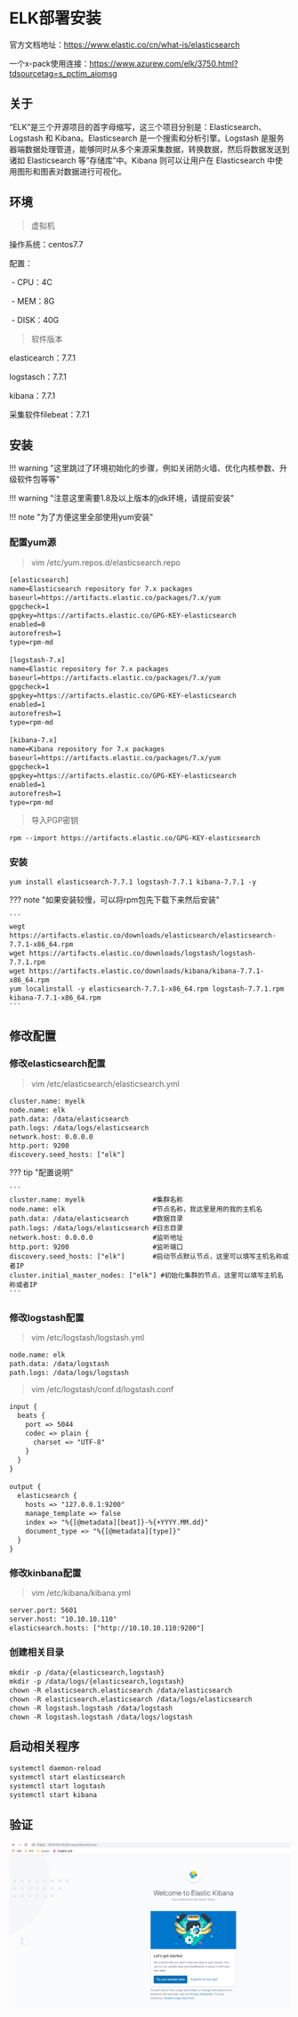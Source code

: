 # ELK部署安装

官方文档地址：https://www.elastic.co/cn/what-is/elasticsearch

一个x-pack使用连接：https://www.azurew.com/elk/3750.html?tdsourcetag=s_pctim_aiomsg

## 关于

“ELK”是三个开源项目的首字母缩写，这三个项目分别是：Elasticsearch、Logstash 和 Kibana。Elasticsearch 是一个搜索和分析引擎。Logstash 是服务器端数据处理管道，能够同时从多个来源采集数据，转换数据，然后将数据发送到诸如 Elasticsearch 等“存储库”中。Kibana 则可以让用户在 Elasticsearch 中使用图形和图表对数据进行可视化。



## 环境

> 虚拟机

操作系统：centos7.7

配置：

​	- CPU：4C 

​	- MEM：8G  

​	- DISK：40G



> 软件版本

elasticearch：7.7.1

logstasch：7.7.1

kibana：7.7.1

采集软件filebeat：7.7.1



## 安装

!!! warning "这里跳过了环境初始化的步骤，例如关闭防火墙、优化内核参数、升级软件包等等"

!!! warning "注意这里需要1.8及以上版本的jdk环境，请提前安装"

!!! note "为了方便这里全部使用yum安装"



### 配置yum源

> vim /etc/yum.repos.d/elasticsearch.repo

````
[elasticsearch]
name=Elasticsearch repository for 7.x packages
baseurl=https://artifacts.elastic.co/packages/7.x/yum
gpgcheck=1
gpgkey=https://artifacts.elastic.co/GPG-KEY-elasticsearch
enabled=0
autorefresh=1
type=rpm-md

[logstash-7.x]
name=Elastic repository for 7.x packages
baseurl=https://artifacts.elastic.co/packages/7.x/yum
gpgcheck=1
gpgkey=https://artifacts.elastic.co/GPG-KEY-elasticsearch
enabled=1
autorefresh=1
type=rpm-md

[kibana-7.x]
name=Kibana repository for 7.x packages
baseurl=https://artifacts.elastic.co/packages/7.x/yum
gpgcheck=1
gpgkey=https://artifacts.elastic.co/GPG-KEY-elasticsearch
enabled=1
autorefresh=1
type=rpm-md
````

> 导入PGP密钥

```
rpm --import https://artifacts.elastic.co/GPG-KEY-elasticsearch
```



### 安装

```
yum install elasticsearch-7.7.1 logstash-7.7.1 kibana-7.7.1 -y
```

??? note "如果安装较慢，可以将rpm包先下载下来然后安装"

    ```
    wegt https://artifacts.elastic.co/downloads/elasticsearch/elasticsearch-7.7.1-x86_64.rpm
    wget https://artifacts.elastic.co/downloads/logstash/logstash-7.7.1.rpm
    wget https://artifacts.elastic.co/downloads/kibana/kibana-7.7.1-x86_64.rpm
    yum localinstall -y elasticsearch-7.7.1-x86_64.rpm logstash-7.7.1.rpm kibana-7.7.1-x86_64.rpm
    ```


## 修改配置

### 修改elasticsearch配置

> vim /etc/elasticsearch/elasticsearch.yml

```
cluster.name: myelk
node.name: elk
path.data: /data/elasticsearch
path.logs: /data/logs/elasticsearch
network.host: 0.0.0.0
http.port: 9200
discovery.seed_hosts: ["elk"]
```

??? tip "配置说明"

	```
	cluster.name: myelk                 #集群名称
	node.name: elk                      #节点名称，我这里是用的我的主机名
	path.data: /data/elasticsearch      #数据目录
	path.logs: /data/logs/elasticsearch #日志目录
	network.host: 0.0.0.0               #监听地址
	http.port: 9200                     #监听端口
	discovery.seed_hosts: ["elk"]       #启动节点默认节点，这里可以填写主机名称或者IP
	cluster.initial_master_nodes: ["elk"] #初始化集群的节点，这里可以填写主机名称或者IP
	```

  


### 修改logstash配置

> vim /etc/logstash/logstash.yml

```
node.name: elk
path.data: /data/logstash
path.logs: /data/logs/logstash
```



> vim /etc/logstash/conf.d/logstash.conf

```
input {
  beats {
    port => 5044
    codec => plain {
      charset => "UTF-8"
    }
  }
}

output {
  elasticsearch {
    hosts => "127.0.0.1:9200"
    manage_template => false
    index => "%{[@metadata][beat]}-%{+YYYY.MM.dd}"
    document_type => "%{[@metadata][type]}"
  }
}
```



### 修改kinbana配置

> vim /etc/kibana/kibana.yml

```
server.port: 5601
server.host: "10.10.10.110"
elasticsearch.hosts: ["http://10.10.10.110:9200"]
```




### 创建相关目录

```
mkdir -p /data/{elasticsearch,logstash}
mkdir -p /data/logs/{elasticsearch,logstash}
chown -R elasticsearch.elasticsearch /data/elasticsearch
chown -R elasticsearch.elasticsearch /data/logs/elasticsearch
chown -R logstash.logstash /data/logstash
chown -R logstash.logstash /data/logs/logstash
```





## 启动相关程序

```
systemctl daemon-reload
systemctl start elasticsearch 
systemctl start logstash 
systemctl start kibana 
```



## 验证

![image-20200609171205322](images/image-20200609171205322.png)